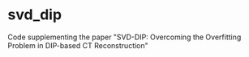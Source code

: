 # svd_dip
Code supplementing the paper "SVD-DIP: Overcoming the Overfitting Problem in DIP-based CT Reconstruction"
